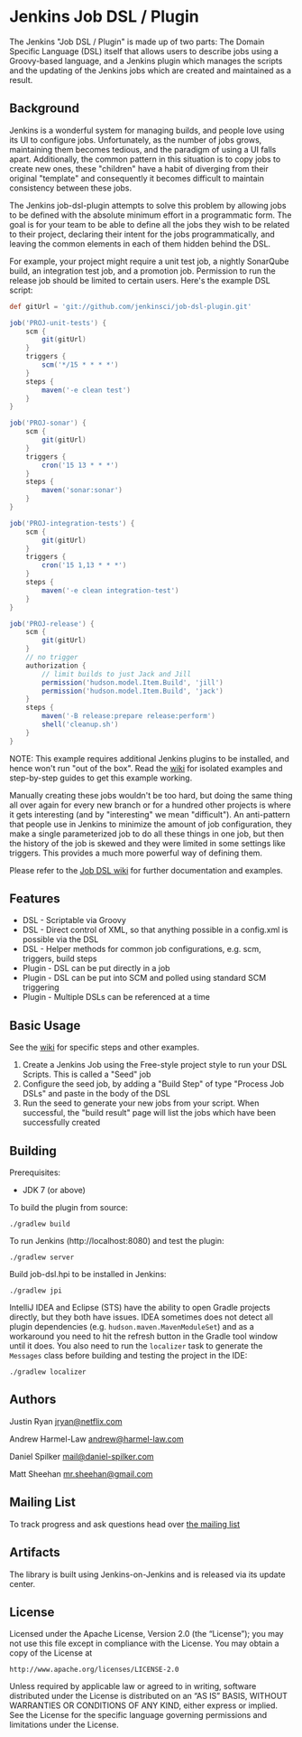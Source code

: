 Jenkins Job DSL / Plugin
========================

The Jenkins "Job DSL / Plugin" is made up of two parts: The Domain Specific Language (DSL) itself that allows users to
describe jobs using a Groovy-based language, and a Jenkins plugin which manages the scripts and the updating of the
Jenkins jobs which are created and maintained as a result.

Background
----------
Jenkins is a wonderful system for managing builds, and people love using its UI to configure jobs.  Unfortunately, as
the number of jobs grows, maintaining them becomes tedious, and the paradigm of using a UI falls apart. Additionally,
the common pattern in this situation is to copy jobs to create new ones, these "children" have a habit of
diverging from their original "template" and consequently it becomes difficult to maintain consistency between these
jobs.

The Jenkins job-dsl-plugin attempts to solve this problem by allowing jobs to be defined with the absolute minimum
effort in a programmatic form.  The goal is for your team to be able to define all the jobs they wish to be related to
their project, declaring their intent for the jobs programmatically, and leaving the common elements in each of them
hidden behind the DSL.

For example, your project might require a unit test job, a nightly SonarQube build, an integration test job, and a
promotion job. Permission to run the release job should be limited to certain users. Here's the example DSL script:

```groovy
def gitUrl = 'git://github.com/jenkinsci/job-dsl-plugin.git'

job('PROJ-unit-tests') {
    scm {
        git(gitUrl)
    }
    triggers {
        scm('*/15 * * * *')
    }
    steps {
        maven('-e clean test')
    }
}

job('PROJ-sonar') {
    scm {
        git(gitUrl)
    }
    triggers {
        cron('15 13 * * *')
    }
    steps {
        maven('sonar:sonar')
    }
}

job('PROJ-integration-tests') {
    scm {
        git(gitUrl)
    }
    triggers {
        cron('15 1,13 * * *')
    }
    steps {
        maven('-e clean integration-test')
    }
}

job('PROJ-release') {
    scm {
        git(gitUrl)
    }
    // no trigger
    authorization {
        // limit builds to just Jack and Jill
        permission('hudson.model.Item.Build', 'jill')
        permission('hudson.model.Item.Build', 'jack')
    }
    steps {
        maven('-B release:prepare release:perform')
        shell('cleanup.sh')
    }
}
```

NOTE: This example requires additional Jenkins plugins to be installed, and hence won't run "out of the box". Read
the [wiki](https://github.com/jenkinsci/job-dsl-plugin/wiki) for isolated examples and step-by-step guides to get this
example working.

Manually creating these jobs wouldn't be too hard, but doing the same thing all over again for every new branch or for
a hundred other projects is where it gets interesting (and by "interesting" we mean "difficult"). An anti-pattern that
people use in Jenkins to minimize the amount of job configuration, they make a single parameterized job to do all these
things in one job, but then the history of the job is skewed and they were limited in some settings like triggers. This
provides a much more powerful way of defining them.

Please refer to the [Job DSL wiki](https://github.com/jenkinsci/job-dsl-plugin/wiki) for further documentation and
examples.

Features
--------
* DSL - Scriptable via Groovy
* DSL - Direct control of XML, so that anything possible in a config.xml is possible via the DSL
* DSL - Helper methods for common job configurations, e.g. scm, triggers, build steps
* Plugin - DSL can be put directly in a job
* Plugin - DSL can be put into SCM and polled using standard SCM triggering
* Plugin - Multiple DSLs can be referenced at a time

Basic Usage
-----------
See the [wiki](https://github.com/jenkinsci/job-dsl-plugin/wiki) for specific steps and other examples.

1. Create a Jenkins Job using the Free-style project style to run your DSL Scripts. This is called a "Seed" job
2. Configure the seed job, by adding a "Build Step" of type "Process Job DSLs" and paste in the body of the DSL
3. Run the seed to generate your new jobs from your script. When successful, the "build result" page will list the jobs
which have been successfully created

Building
--------
Prerequisites:
* JDK 7 (or above)

To build the plugin from source:

    ./gradlew build

To run Jenkins (http://localhost:8080) and test the plugin:

    ./gradlew server

Build job-dsl.hpi to be installed in Jenkins:

    ./gradlew jpi

IntelliJ IDEA and Eclipse (STS) have the ability to open Gradle projects directly, but they both have issues. IDEA
sometimes does not detect all plugin dependencies (e.g. `hudson.maven.MavenModuleSet`) and as a workaround you need to
hit the refresh button in the Gradle tool window until it does. You also need to run the `localizer` task to generate
the `Messages` class before building and testing the project in the IDE:

    ./gradlew localizer

Authors
-------
Justin Ryan <jryan@netflix.com>

Andrew Harmel-Law <andrew@harmel-law.com>

Daniel Spilker <mail@daniel-spilker.com>

Matt Sheehan <mr.sheehan@gmail.com>

Mailing List
------------
To track progress and ask questions head over [the mailing list](https://groups.google.com/d/forum/job-dsl-plugin)

Artifacts
---------
The library is built using Jenkins-on-Jenkins and is released via its update center.

License
-------
Licensed under the Apache License, Version 2.0 (the “License”); you may not use this file except in compliance with the
License. You may obtain a copy of the License at

    http://www.apache.org/licenses/LICENSE-2.0

Unless required by applicable law or agreed to in writing, software distributed under the License is distributed on an
“AS IS” BASIS, WITHOUT WARRANTIES OR CONDITIONS OF ANY KIND, either express or implied. See the License for the specific
 language governing permissions and limitations under the License.
